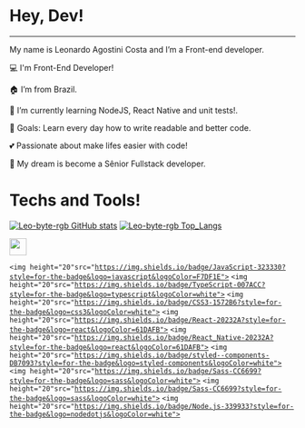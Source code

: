 # Hey, Dev!

---

My name is Leonardo Agostini Costa and I’m a Front-end developer.

💻 I'm Front-End Developer!

🏠 I’m from Brazil.

📗 I’m currently learning NodeJS, React Native and unit tests!.

🎯 Goals: Learn every day how to write readable and better code.

💕 Passionate about make lifes easier with code!

💭 My dream is become a Sênior Fullstack developer.

# Techs and Tools!

[![Leo-byte-rgb GitHub stats](https://github-readme-stats.vercel.app/api?username=Leo-byte-rgb)](https://github.com/Leo-byte-rgb/github-readme-stats)
[![Leo-byte-rgb Top_Langs](https://github-readme-stats.vercel.app/api/top-langs/?username=Leo-byte-rgb&layout=compact)](https://github.com/NOMEGIT/github-readme-stats)

<img src=https://github.com/TheDudeThatCode/TheDudeThatCode/blob/master/Assets/Earth.gif width="30">



<code><img height="20"src="https://img.shields.io/badge/JavaScript-323330?style=for-the-badge&logo=javascript&logoColor=F7DF1E"></code>
<code><img height="20"src="https://img.shields.io/badge/TypeScript-007ACC?style=for-the-badge&logo=typescript&logoColor=white"></code>
<code><img height="20"src="https://img.shields.io/badge/CSS3-1572B6?style=for-the-badge&logo=css3&logoColor=white"></code>
<code><img height="20"src="https://img.shields.io/badge/React-20232A?style=for-the-badge&logo=react&logoColor=61DAFB"></code>
<code><img height="20"src="https://img.shields.io/badge/React_Native-20232A?style=for-the-badge&logo=react&logoColor=61DAFB"></code>
<code><img height="20"src="https://img.shields.io/badge/styled--components-DB7093?style=for-the-badge&logo=styled-components&logoColor=white"></code>
<code><img height="20"src="https://img.shields.io/badge/Sass-CC6699?style=for-the-badge&logo=sass&logoColor=white"></code>
<code><img height="20"src="https://img.shields.io/badge/Sass-CC6699?style=for-the-badge&logo=sass&logoColor=white"></code>
<code><img height="20"src="https://img.shields.io/badge/Node.js-339933?style=for-the-badge&logo=nodedotjs&logoColor=white"></code>
